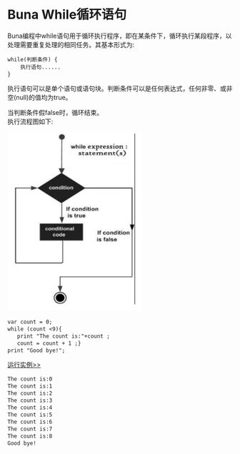 # Buna While循环语句

Buna编程中while语句用于循环执行程序，即在某条件下，循环执行某段程序，以处理需要重复处理的相同任务。其基本形式为:

```
while(判断条件) {
    执⾏语句......
}
```

执⾏语句可以是单个语句或语句块。判断条件可以是任何表达式，任何⾮零、或⾮空\(null\)的值均为true。

当判断条件假false时，循环结束。  
执⾏流程图如下:

<img src="./assets/while.png" alt = "while" title = "while-png" width = "300" height="400"/>

```
var count = 0;
while (count <9){
   print "The count is:"+count ;
   count = count + 1 ;}
print "Good bye!";
```

<!-- 本地 -->
<!-- [运行实例>>](http://127.0.0.1:4000/run.html?model=Buna6_1) -->
<!-- 测试 -->
<!-- [运行实例>>](http://10.0.248.222:86/run.html?model=Buna6_1) -->
<!-- 生产 -->
[运行实例>>](http://buna.bacx.io/run.html?model=Buna6_1)

```
The count is:0
The count is:1
The count is:2
The count is:3
The count is:4
The count is:5
The count is:6
The count is:7
The count is:8
Good bye!
```



